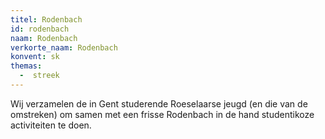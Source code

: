 ```yaml
---
titel: Rodenbach
id: rodenbach
naam: Rodenbach
verkorte_naam: Rodenbach
konvent: sk
themas:
  -  streek
---
```

Wij verzamelen de in Gent studerende Roeselaarse jeugd (en die van de omstreken) om samen met een frisse Rodenbach in de hand studentikoze activiteiten te doen.
